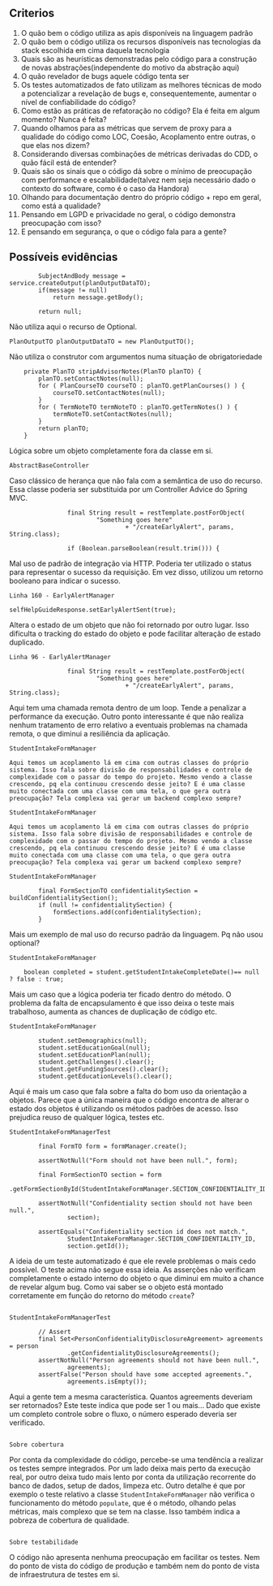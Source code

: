 ## Criterios

1. O quão bem o código utiliza as apis disponíveis na linguagem padrão
2. O quão bem o código utiliza os recursos disponíveis nas tecnologias da stack escolhida em cima daquela tecnologia
3. Quais são as heurísticas demonstradas pelo código para a construção de novas abstrações(independente do motivo da abstração aqui)
4. O quão revelador de bugs aquele código tenta ser
5. Os testes automatizados de fato utilizam as melhores técnicas de modo a potencializar a revelação de bugs e, consequentemente, aumentar o nível de confiabilidade do código?
6. Como estão as práticas de refatoração no código? Ela é feita em algum momento? Nunca é feita?
7. Quando olhamos para as métricas que servem de proxy para a qualidade do código como LOC, Coesão, Acoplamento entre outras, o que elas nos dizem?
8. Considerando diversas combinações de métricas derivadas do CDD, o quão fácil está de entender?
9. Quais são os sinais que o código dá sobre o mínimo de preocupação com performance e escalabilidade(talvez nem seja necessário dado o contexto do software, como é o caso da Handora)
10. Olhando para documentação dentro do próprio código + repo em geral, como está a qualidade?
11. Pensando em LGPD e privacidade no geral, o código demonstra preocupação com isso?
12. E pensando em segurança, o que o código fala para a gente?

## Possíveis evidências

```
		SubjectAndBody message = service.createOutput(planOutputDataTO);
		if(message != null)
			return message.getBody();

		return null;
```

Não utiliza aqui o recurso de Optional.

```
PlanOutputTO planOutputDataTO = new PlanOutputTO();
```

Não utiliza o construtor com argumentos numa situação de obrigatoriedade

```
	private PlanTO stripAdvisorNotes(PlanTO planTO) {
		planTO.setContactNotes(null);
		for ( PlanCourseTO courseTO : planTO.getPlanCourses() ) {
			courseTO.setContactNotes(null);
		}
		for ( TermNoteTO termNoteTO : planTO.getTermNotes() ) {
			termNoteTO.setContactNotes(null);
		}
		return planTO;
	}
```

Lógica sobre um objeto completamente fora da classe em si. 

```
AbstractBaseController
```

Caso clássico de herança que não fala com a semântica de uso do recurso. Essa classe poderia ser substituida por um Controller Advice
do Spring MVC.

```
				final String result = restTemplate.postForObject(
						"Something goes here"
								+ "/createEarlyAlert", params, String.class);

				if (Boolean.parseBoolean(result.trim())) {
```

Mal uso de padrão de integração via HTTP. Poderia ter utilizado o status para representar o sucesso da requisição. Em vez disso, utilizou um retorno booleano para indicar o sucesso. 

```
Linha 160 - EarlyAlertManager

selfHelpGuideResponse.setEarlyAlertSent(true);
```

Altera o estado de um objeto que não foi retornado por outro lugar. Isso dificulta o tracking do estado do objeto e pode facilitar alteração de estado duplicado. 

```
Linha 96 - EarlyAlertManager 

				final String result = restTemplate.postForObject(
						"Something goes here"
								+ "/createEarlyAlert", params, String.class);
```

Aqui tem uma chamada remota dentro de um loop. Tende a penalizar a performance da execução. Outro ponto interessante é que não realiza nenhum tratamento de erro relativo a eventuais problemas na chamada remota, o que diminui a resiliência da aplicação. 

```
StudentIntakeFormManager

Aqui temos um acoplamento lá em cima com outras classes do próprio sistema. Isso fala sobre divisão de responsabilidades e controle de complexidade com o passar do tempo do projeto. Mesmo vendo a classe crescendo, pq ela continuou crescendo desse jeito? E é uma classe muito conectada com uma classe com uma tela, o que gera outra preocupação? Tela complexa vai gerar um backend complexo sempre? 

```

```
StudentIntakeFormManager

Aqui temos um acoplamento lá em cima com outras classes do próprio sistema. Isso fala sobre divisão de responsabilidades e controle de complexidade com o passar do tempo do projeto. Mesmo vendo a classe crescendo, pq ela continuou crescendo desse jeito? E é uma classe muito conectada com uma classe com uma tela, o que gera outra preocupação? Tela complexa vai gerar um backend complexo sempre? 

```

```
StudentIntakeFormManager

		final FormSectionTO confidentialitySection = buildConfidentialitySection();
		if (null != confidentialitySection) {
			formSections.add(confidentialitySection);
		}

```

Mais um exemplo de mal uso do recurso padrão da linguagem. Pq não usou optional?

```
StudentIntakeFormManager

    boolean completed = student.getStudentIntakeCompleteDate()== null ? false : true;

```

Mais um caso que a lógica poderia ter ficado dentro do método. O problema da falta de encapsulamento é que isso deixa o teste mais 
trabalhoso, aumenta as chances de duplicação de código etc. 

```
StudentIntakeFormManager

        student.setDemographics(null);
        student.setEducationGoal(null);
        student.setEducationPlan(null);
        student.getChallenges().clear();
        student.getFundingSources().clear();
        student.getEducationLevels().clear();         	

```

Aqui é mais um caso que fala sobre a falta do bom uso da orientação a objetos. Parece que a única maneira que o código encontra de alterar o estado dos objetos é utilizando os métodos padrões de acesso. Isso prejudica reuso de qualquer lógica, testes etc. 

```
StudentIntakeFormManagerTest

		final FormTO form = formManager.create();

		assertNotNull("Form should not have been null.", form);

		final FormSectionTO section = form
				.getFormSectionById(StudentIntakeFormManager.SECTION_CONFIDENTIALITY_ID);

		assertNotNull("Confidentiality section should not have been null.",
				section);

		assertEquals("Confidentiality section id does not match.",
				StudentIntakeFormManager.SECTION_CONFIDENTIALITY_ID,
				section.getId());
```

A ideia de um teste automatizado é que ele revele problemas o mais cedo possível. O teste acima não segue essa ideia. As asserções não verificam completamente o estado interno do objeto o que diminui em muito a chance de revelar algum bug. Como vai saber se o objeto está 
montado corretamente em função do retorno do método ```create```?

```

StudentIntakeFormManagerTest

		// Assert
		final Set<PersonConfidentialityDisclosureAgreement> agreements = person
				.getConfidentialityDisclosureAgreements();
		assertNotNull("Person agreements should not have been null.",
				agreements);
		assertFalse("Person should have some accepted agreements.",
				agreements.isEmpty());
```

Aqui a gente tem a mesma característica. Quantos agreements deveriam ser retornados? Este teste indica que pode ser 1 ou mais... Dado que existe um completo controle sobre o fluxo, o número esperado deveria ser verificado. 

```

Sobre cobertura

```

Por conta da complexidade do código, percebe-se uma tendência a realizar os testes sempre integrados. Por um lado deixa mais perto da execução real, por outro deixa tudo mais lento por conta da utilização recorrente do banco de dados, setup de dados, limpeza etc. 
Outro detalhe é que por exemplo o teste relativo a classe ```StudentIntakeFormManager``` não verifica o funcionamento do método ```populate```, que é o método, olhando pelas métricas, mais complexo que se tem na classe. Isso também indica a pobreza de cobertura de qualidade. 

```

Sobre testabilidade

```

O código não apresenta nenhuma preocupação em facilitar os testes. Nem do ponto de vista do código de produção e também nem do ponto de vista de infraestrutura de testes em si. 



